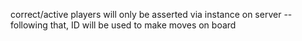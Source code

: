 correct/active players will only be asserted via instance on server -- following that, ID will be used to make moves on board
